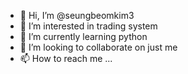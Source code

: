 - 👋 Hi, I’m @seungbeomkim3
- 👀 I’m interested in trading system
- 🌱 I’m currently learning python
- 💞️ I’m looking to collaborate on just me
- 📫 How to reach me ...

<!---
seungbeomkim3/seungbeomkim3 is a ✨ special ✨ repository because its `README.md` (this file) appears on your GitHub profile.
You can click the Preview link to take a look at your changes.
--->
